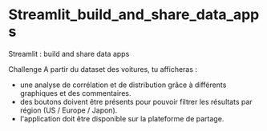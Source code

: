 # Streamlit_build_and_share_data_apps

Streamlit : build and share data apps

Challenge
A partir du dataset des voitures, tu afficheras :

- une analyse de corrélation et de distribution grâce à différents graphiques et des commentaires.
- des boutons doivent être présents pour pouvoir filtrer les résultats par région (US / Europe / Japon).
- l'application doit être disponible sur la plateforme de partage.
